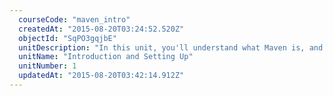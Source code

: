 ```yaml
---
  courseCode: "maven_intro"
  createdAt: "2015-08-20T03:24:52.520Z"
  objectId: "SqPO3gqjbE"
  unitDescription: "In this unit, you'll understand what Maven is, and why it is useful. You will also setup a simple Maven project from scratch and configure pom.xml."
  unitName: "Introduction and Setting Up"
  unitNumber: 1
  updatedAt: "2015-08-20T03:42:14.912Z"
---
```

